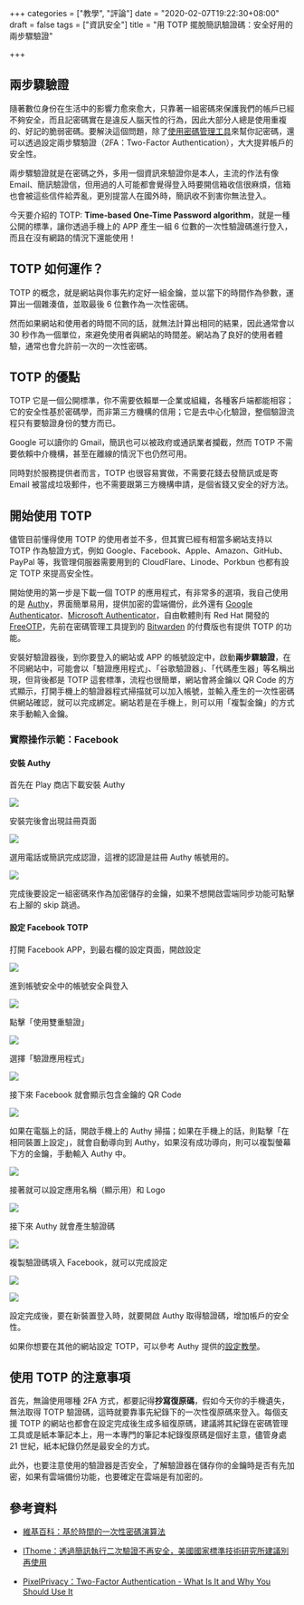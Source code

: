 +++
categories = ["教學", "評論"]
date = "2020-02-07T19:22:30+08:00"
draft = false
tags = ["資訊安全"]
title = "用 TOTP 擺脫簡訊驗證碼：安全好用的兩步驟驗證"

+++

## 兩步驟驗證

隨著數位身份在生活中的影響力愈來愈大，只靠著一組密碼來保護我們的帳戶已經不夠安全，而且記密碼實在是違反人腦天性的行為，因此大部分人總是使用重複的、好記的脆弱密碼。要解決這個問題，除了[使用密碼管理工具](/post/should-you-use-password-manager/)來幫你記密碼，還可以透過設定兩步驟驗證（2FA：Two-Factor Authentication），大大提昇帳戶的安全性。

兩步驟驗證就是在密碼之外，多用一個資訊來驗證你是本人，主流的作法有像 Email、簡訊驗證信，但用過的人可能都會覺得登入時要開信箱收信很麻煩，信箱也會被這些信件給弄亂，更別提當人在國外時，簡訊收不到害你無法登入。

今天要介紹的 TOTP: **Time-based One-Time Password algorithm**，就是一種公開的標準，讓你透過手機上的 APP 產生一組 6 位數的一次性驗證碼進行登入，而且在沒有網路的情況下還能使用！

## TOTP 如何運作？

TOTP 的概念，就是網站與你事先約定好一組金鑰，並以當下的時間作為參數，運算出一個雜湊值，並取最後 6 位數作為一次性密碼。

然而如果網站和使用者的時間不同的話，就無法計算出相同的結果，因此通常會以 30 秒作為一個單位，來避免使用者與網站的時間差。網站為了良好的使用者體驗，通常也會允許前一次的一次性密碼。

## TOTP 的優點

TOTP 它是一個公開標準，你不需要依賴單一企業或組織，各種客戶端都能相容；它的安全性基於密碼學，而非第三方機構的信用；它是去中心化驗證，整個驗證流程只有要驗證身份的雙方而已。

Google 可以讀你的 Gmail，簡訊也可以被政府或通訊業者攔截，然而 TOTP 不需要依賴中介機構，甚至在離線的情況下也仍然可用。

同時對於服務提供者而言，TOTP 也很容易實做，不需要花錢去發簡訊或是寄 Email 被當成垃圾郵件，也不需要跟第三方機構申請，是個省錢又安全的好方法。

## 開始使用 TOTP

儘管目前懂得使用 TOTP 的使用者並不多，但其實已經有相當多網站支持以 TOTP 作為驗證方式，例如 Google、Facebook、Apple、Amazon、GitHub、PayPal 等，我管理伺服器需要用到的 CloudFlare、Linode、Porkbun 也都有設定 TOTP 來提高安全性。

開始使用的第一步是下載一個 TOTP 的應用程式，有非常多的選項，我自己使用的是 [Authy](https://authy.com/)，界面簡單易用，提供加密的雲端備份，此外還有 [Google Authenticator](https://play.google.com/store/apps/details?id=com.google.android.apps.authenticator2)、[Microsoft Authenticator](https://support.microsoft.com/zh-tw/help/4026727/microsoft-account-how-to-use-the-microsoft-authenticator-app)，自由軟體則有 Red Hat 開發的 [FreeOTP](https://freeotp.github.io/)，先前在密碼管理工具提到的 [Bitwarden](https://bitwarden.com/) 的付費版也有提供 TOTP 的功能。

安裝好驗證器後，到你要登入的網站或 APP 的帳號設定中，啟動**兩步驟驗證**，在不同網站中，可能會以「驗證應用程式」、「谷歌驗證器」、「代碼產生器」等名稱出現，但背後都是 TOTP 這套標準，流程也很簡單，網站會將金鑰以 QR Code 的方式顯示，打開手機上的驗證器程式掃描就可以加入帳號，並輸入產生的一次性密碼供網站確認，就可以完成綁定。網站若是在手機上，則可以用「複製金鑰」的方式來手動輸入金鑰。

### 實際操作示範：Facebook

#### 安裝 Authy

首先在 Play 商店下載安裝 Authy

![](/img/totp/authy-install.jpg)

安裝完後會出現註冊頁面

![](/img/totp/authy-sign-up.jpg)

選用電話或簡訊完成認證，這裡的認證是註冊 Authy 帳號用的。

![](/img/totp/authy-authentication.jpg)

完成後要設定一組密碼來作為加密儲存的金鑰，如果不想開啟雲端同步功能可點擊右上腳的 skip 跳過。

#### 設定 Facebook TOTP

打開 Facebook APP，到最右欄的設定頁面，開啟設定

![](/img/totp/facebook-menu.jpg)

進到帳號安全中的帳號安全與登入

![](/img/totp/facebook-setting.jpg)

點擊「使用雙重驗證」

![](/img/totp/facebook-set-2fa.jpg)

選擇「驗證應用程式」

![](/img/totp/facebook-select-2fa-method.jpg)

接下來 Facebook 就會顯示包含金鑰的 QR Code

![](/img/totp/facebook-qrcode.jpg)

如果在電腦上的話，開啟手機上的 Authy 掃描；如果在手機上的話，則點擊「在相同裝置上設定」，就會自動導向到 Authy，如果沒有成功導向，則可以複製螢幕下方的金鑰，手動輸入 Authy 中。

![](/img/totp/authy-add-account.jpg)

接著就可以設定應用名稱（顯示用）和 Logo

![](/img/totp/authy-add-facebook.jpg)

接下來 Authy 就會產生驗證碼

![](/img/totp/authy-facebook.jpg)

複製驗證碼填入 Facebook，就可以完成設定

![](/img/totp/facebook-input-code.jpg)

![](/img/totp/facebook-succeed.jpg)

設定完成後，要在新裝置登入時，就要開啟 Authy 取得驗證碼，增加帳戶的安全性。

如果你想要在其他的網站設定 TOTP，可以參考 Authy 提供的[設定教學](https://authy.com/guides/)。

## 使用 TOTP 的注意事項

首先，無論使用哪種 2FA 方式，都要記得**抄寫復原碼**，假如今天你的手機遺失，無法取得 TOTP 驗證碼，這時就要靠事先紀錄下的一次性復原碼來登入。每個支援 TOTP 的網站也都會在設定完成後生成多組復原碼，建議將其紀錄在密碼管理工具或是紙本筆記本上，用一本專門的筆記本紀錄復原碼是個好主意，儘管身處 21 世紀，紙本紀錄仍然是最安全的方式。

此外，也要注意使用的驗證器是否安全，了解驗證器在儲存你的金鑰時是否有先加密，如果有雲端備份功能，也要確定在雲端是有加密的。

## 參考資料

- [維基百科：基於時間的一次性密碼演算法](https://zh.wikipedia.org/wiki/%E5%9F%BA%E4%BA%8E%E6%97%B6%E9%97%B4%E7%9A%84%E4%B8%80%E6%AC%A1%E6%80%A7%E5%AF%86%E7%A0%81%E7%AE%97%E6%B3%95)

- [IThome：透過簡訊執行二次驗證不再安全，美國國家標準技術研究所建議別再使用](https://ithome.com.tw/news/112845)
- [PixelPrivacy：Two-Factor Authentication - What Is It and Why You Should Use It](https://pixelprivacy.com/resources/two-factor-authentication/)

